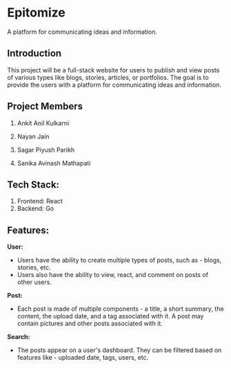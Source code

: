 
# Epitomize

A platform for communicating ideas and information.


## Introduction

This project will be a full-stack website for users to publish and view posts of various types like blogs, stories, articles, or portfolios. The goal is to provide the users with a platform for communicating ideas and information.
  

## Project Members

1. Ankit Anil Kulkarni

2. Nayan Jain

3. Sagar Piyush Parikh

4. Sanika Avinash Mathapati

  
## Tech Stack:

 1. Frontend: React
 2. Backend: Go

   
## Features:

**User:**

- Users have the ability to create multiple types of posts, such as - blogs, stories, etc.  
- Users also have the ability to view, react, and comment on posts of other users.
 

**Post:**

 - Each post is made of multiple components - a title, a short summary, the content, the upload date, and a tag associated with it. A post may contain pictures and other posts associated with it.

**Search:**

 - The posts appear on a user's dashboard. They can be filtered based on features like - uploaded date, tags, users, etc.
